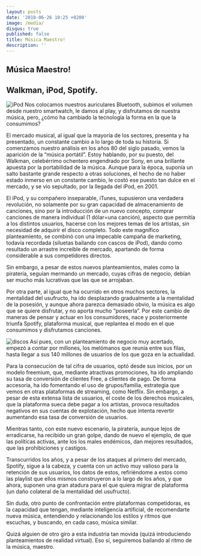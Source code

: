 ```yaml
---
layout: posts
date: '2018-06-26 10:25 +0200'
image: /media/
disqus: true
published: false
title: Música Maestro!
description: ''
---
```

## Música Maestro!

## Walkman, iPod, Spotify.

![iPod]({{site.baseurl}}/media/boy-158039_960_720.png)
Nos colocamos nuestros auriculares Bluetooth, subimos el volumen desde nuestro smartwatch, le damos al play, y disfrutamos de nuestra música, pero, ¿cómo ha cambiado la tecnología la forma en la que la consumimos?

El mercado musical, al igual que la mayoría de los sectores, presenta y ha presentado, un constante cambio a lo largo de toda su historia. Si comenzamos nuestro análisis en los años 80 del siglo pasado, vemos la aparición de la “música portátil”. Estoy hablando, por su puesto, del Walkman, celebérrimo ochentero engendrado por Sony, en una brillante apuesta por la portabilidad de la música.
Aunque para la época, suponía un salto bastante grande respecto a otras soluciones, el hecho de no haber estado inmerso en un constante cambio, le costó ese puesto tan dulce en el mercado, y se vio sepultado, por la llegada del iPod, en 2001.

El iPod, y su compañero inseparable, iTunes, supusieron una verdadera revolución, no solamente por su gran capacidad de almacenamiento de canciones, sino por la introducción de un nuevo concepto, comprar canciones de manera individual (1 dólar=una canción), aspecto que permitía a los distintos usuarios, hacerse con los mejores temas de los artistas, sin necesidad de adquirir el disco completo.
Todo este magnífico planteamiento, se combinó con una impecable campaña de marketing, todavía recordada (siluetas bailando con cascos de iPod), dando como resultado un arrastre increíble de mercado, apartando de forma considerable a sus competidores directos.

Sin embargo, a pesar de estos nuevos planteamientos, males como la piratería, seguían mermando un mercado, cuyas cifras de negocio, debían ser mucho más lucrativas que las que se arrojaban. 

Por otra parte, al igual que ha ocurrido en otros muchos sectores, la mentalidad del usufructo, ha ido desplazando gradualmente a la mentalidad de la posesión, y aunque ahora parezca demasiado obvio, la música es algo que se quiere disfrutar, y no aporta mucho “poseerla”. Por este cambio de maneras de pensar y actuar en los consumidores, nace y posteriormente triunfa Spotify, plataforma musical, que replantea el modo en el que consumimos y disfrutamos canciones. 

![discos]({{site.baseurl}}/media/vinyl-records-945396_960_720.jpg)
Así pues, con un planteamiento de negocio muy acertado, empezó a contar por millones, los melómanos que reunía entre sus filas, hasta llegar a sus 140 millones de usuarios de los que goza en la actualidad.

Para la consecución de tal cifra de usuarios, optó desde sus inicios, por un modelo freemium, que, mediante atractivas promociones, ha ido ampliando su tasa de conversión de clientes Free, a clientes de pago. De forma accesoria, ha ido fomentando el uso de grupos/familia, estrategia que vemos en otras plataformas de streaming, como Netflix. 
Sin embargo, a pesar de esta extensa lista de usuarios, el coste de los derechos musicales, que la plataforma sueca debe pagar a los artistas, provoca resultados negativos en sus cuentas de explotación, hecho que intenta revertir aumentando esa tasa de conversión de usuarios.

Mientras tanto, con este nuevo escenario, la piratería, aunque lejos de erradicarse, ha recibido un gran golpe, dando de nuevo el ejemplo, de que las políticas activas, ante los los males endémicos, dan mejores resultados, que las prohibiciones y castigos.

Transcurridos los años, y a pesar de los ataques al primero del mercado, Spotify, sigue a la cabeza, y cuenta con un activo muy valioso para la retención de sus usuarios, los datos de estos, refiriéndome a estos como las playlist que ellos mismos construyeron a lo largo de los años, y que ahora, suponen una gran atadura para el que quiera migrar de plataforma (un daño colateral de la mentalidad del usufructo).

 Sin duda, otro punto de confrontación entre plataformas competidoras, es la capacidad que tengan, mediante inteligencia artificial, de recomendarte nueva música, entendiendo y relacionando los estilos y ritmos que escuchas, y buscando, en cada caso, música similar.

Quizá alguien de otro giro a esta industria tan movida (quizá introduciendo planteamientos de realidad virtual). Eso sí, seguiremos bailando al ritmo de la música, maestro.
